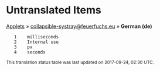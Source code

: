 # Untranslated Items
[Applets](../../../README.md) &#187; [collapsible-systray@feuerfuchs.eu](../README.md) &#187; **German (de)**

       1	milliseconds
       2	Internal use
       3	px
       4	seconds

<sup>This translation status table was last updated on 2017-09-24, 02:30 UTC.</sup>

